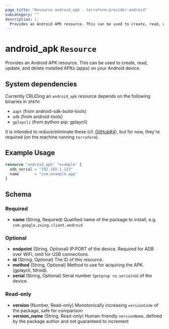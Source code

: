 ```yaml
---
page_title: "Resource android_apk - terraform-provider-android"
subcategory: ""
description: |-
  Provides an Android APK resource. This can be used to create, read, update, and delete installed APKs (apps) on your Android device.
---
```


# android_apk `Resource`

Provides an Android APK resource. This can be used to create, read, update, and delete installed APKs (apps) on your Android device.

## System dependencies

Currently CRUDing an `android_apk` resource depends on the following binaries in `$PATH`:
- `aapt` (from android-sdk-build-tools)
- `adb` (from android-tools)
- `gplaycli` (from python-pip: gplaycli)

It is intended to reduce/eliminate these (cf. [GitHub#4](//github.com/OJFord/terraform-provider-android/issues/4)), but for now, they're required (on the machine running `terraform`).

## Example Usage

```terraform
resource "android_apk" "example" {
  adb_serial = "192.168.1.123"
  name       = "com.example.app"
}
```


## Schema

### Required

- **name** (String, Required) Qualified name of the package to install, e.g. `com.google.zxing.client.android`

### Optional

- **endpoint** (String, Optional) IP:PORT of the device. Required for ADB over WiFi, omit for USB connections.
- **id** (String, Optional) The ID of this resource.
- **method** (String, Optional) Method to use for acquiring the APK. (gplaycli, fdroid).
- **serial** (String, Optional) Serial number (`getprop ro.serialno`) of the device.

### Read-only

- **version** (Number, Read-only) Monotonically increasing `versionCode` of the package, safe for comparison
- **version_name** (String, Read-only) Human-friendly `versionName`, defined by the package author and not guaranteed to increment



